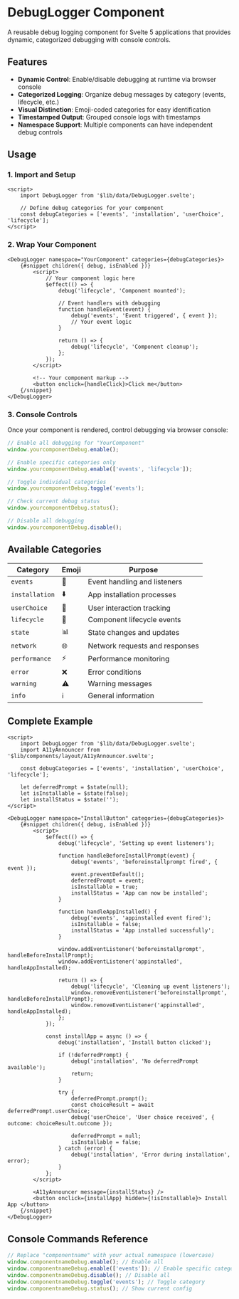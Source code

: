 # DebugLogger Component

A reusable debug logging component for Svelte 5 applications that provides dynamic, categorized debugging with console controls.

## Features

- **Dynamic Control**: Enable/disable debugging at runtime via browser console
- **Categorized Logging**: Organize debug messages by category (events, lifecycle, etc.)
- **Visual Distinction**: Emoji-coded categories for easy identification
- **Timestamped Output**: Grouped console logs with timestamps
- **Namespace Support**: Multiple components can have independent debug controls

## Usage

### 1. Import and Setup

```svelte
<script>
	import DebugLogger from '$lib/data/DebugLogger.svelte';

	// Define debug categories for your component
	const debugCategories = ['events', 'installation', 'userChoice', 'lifecycle'];
</script>
```

### 2. Wrap Your Component

```svelte
<DebugLogger namespace="YourComponent" categories={debugCategories}>
	{#snippet children({ debug, isEnabled })}
		<script>
			// Your component logic here
			$effect(() => {
				debug('lifecycle', 'Component mounted');

				// Event handlers with debugging
				function handleEvent(event) {
					debug('events', 'Event triggered', { event });
					// Your event logic
				}

				return () => {
					debug('lifecycle', 'Component cleanup');
				};
			});
		</script>

		<!-- Your component markup -->
		<button onclick={handleClick}>Click me</button>
	{/snippet}
</DebugLogger>
```

### 3. Console Controls

Once your component is rendered, control debugging via browser console:

```javascript
// Enable all debugging for "YourComponent"
window.yourcomponentDebug.enable();

// Enable specific categories only
window.yourcomponentDebug.enable(['events', 'lifecycle']);

// Toggle individual categories
window.yourcomponentDebug.toggle('events');

// Check current debug status
window.yourcomponentDebug.status();

// Disable all debugging
window.yourcomponentDebug.disable();
```

## Available Categories

| Category       | Emoji | Purpose                        |
| -------------- | ----- | ------------------------------ |
| `events`       | 📡    | Event handling and listeners   |
| `installation` | ⬇️    | App installation processes     |
| `userChoice`   | 👤    | User interaction tracking      |
| `lifecycle`    | 🔄    | Component lifecycle events     |
| `state`        | 📊    | State changes and updates      |
| `network`      | 🌐    | Network requests and responses |
| `performance`  | ⚡    | Performance monitoring         |
| `error`        | ❌    | Error conditions               |
| `warning`      | ⚠️    | Warning messages               |
| `info`         | ℹ️    | General information            |

## Complete Example

```svelte
<script>
	import DebugLogger from '$lib/data/DebugLogger.svelte';
	import A11yAnnouncer from '$lib/components/layout/A11yAnnouncer.svelte';

	const debugCategories = ['events', 'installation', 'userChoice', 'lifecycle'];

	let deferredPrompt = $state(null);
	let isInstallable = $state(false);
	let installStatus = $state('');
</script>

<DebugLogger namespace="InstallButton" categories={debugCategories}>
	{#snippet children({ debug, isEnabled })}
		<script>
			$effect(() => {
				debug('lifecycle', 'Setting up event listeners');

				function handleBeforeInstallPrompt(event) {
					debug('events', 'beforeinstallprompt fired', { event });
					event.preventDefault();
					deferredPrompt = event;
					isInstallable = true;
					installStatus = 'App can now be installed';
				}

				function handleAppInstalled() {
					debug('events', 'appinstalled event fired');
					isInstallable = false;
					installStatus = 'App installed successfully';
				}

				window.addEventListener('beforeinstallprompt', handleBeforeInstallPrompt);
				window.addEventListener('appinstalled', handleAppInstalled);

				return () => {
					debug('lifecycle', 'Cleaning up event listeners');
					window.removeEventListener('beforeinstallprompt', handleBeforeInstallPrompt);
					window.removeEventListener('appinstalled', handleAppInstalled);
				};
			});

			const installApp = async () => {
				debug('installation', 'Install button clicked');

				if (!deferredPrompt) {
					debug('installation', 'No deferredPrompt available');
					return;
				}

				try {
					deferredPrompt.prompt();
					const choiceResult = await deferredPrompt.userChoice;
					debug('userChoice', 'User choice received', { outcome: choiceResult.outcome });

					deferredPrompt = null;
					isInstallable = false;
				} catch (error) {
					debug('installation', 'Error during installation', error);
				}
			};
		</script>

		<A11yAnnouncer message={installStatus} />
		<button onclick={installApp} hidden={!isInstallable}> Install App </button>
	{/snippet}
</DebugLogger>
```

## Console Commands Reference

```javascript
// Replace "componentname" with your actual namespace (lowercase)
window.componentnameDebug.enable(); // Enable all
window.componentnameDebug.enable(['events']); // Enable specific categories
window.componentnameDebug.disable(); // Disable all
window.componentnameDebug.toggle('events'); // Toggle category
window.componentnameDebug.status(); // Show current config
```
